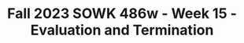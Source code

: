 ---
layout: single_embed_slide
title: "Fall 2023 SOWK 486w - Week 15 - Evaluation and Termination"
presentation_id: MkESjT
canonical_url: /presentations/MkESjT/
slides:
  - slide_name: ../deck-11762-large-0.jpeg
    slide_thumbnail: ../deck-11762-thumb-0.jpeg
    slide_text: >
      <p>Evaluation &amp; Termination The Ending of the Professional Relationship
      Jacob Campbell, PhD LICSW at Heritage University in SOWK 486w for Fall 2023</p>
      
  - slide_name: ../deck-11762-large-1.jpeg
    slide_thumbnail: ../deck-11762-thumb-1.jpeg
    slide_text: >
      <p>Agenda Plan for Week 15 Evaluation The evaluation process Termination Follow up Self-care
      Evaluation &amp; Termination
      Jacob Campbell, Ph.D. LICSW at Heritage University in SOWK 486w for Fall 2023</p>
      
  - slide_name: ../deck-11762-large-2.jpeg
    slide_thumbnail: ../deck-11762-thumb-2.jpeg
    slide_text: >
      <p>Why Perform Evaluations Underlying Rational
      • Increase E ectiveness • Understand client system experiences • Build professional knowledge base
      Evaluation &amp; Termination ff
      Jacob Campbell, Ph.D. LICSW at Heritage University in SOWK 486w for Fall 2023
      (Hepworth et al., 2017)</p>
      
  - slide_name: ../deck-11762-large-3.jpeg
    slide_thumbnail: ../deck-11762-thumb-3.jpeg
    slide_text: >
      <p>External Factors and Obstacles in Evaluation Not Routine
      Clinician Vulnerability
      Time Consuming
      ff
      Evaluation &amp; Termination
      Jacob Campbell, Ph.D. LICSW at Heritage University in SOWK 486w for Fall 2023
      E ort by Agency
      Skills &amp; Training
      (Hepworth et al., 2017)</p>
      
  - slide_name: ../deck-11762-large-4.jpeg
    slide_thumbnail: ../deck-11762-thumb-4.jpeg
    slide_text: >
      <p>External Factors and Obstacles in Evaluation Skills &amp; Training E ort by Agency Not Routine Clinician Vulnerability
      Effort Effects Effectiveness Efficiency
      Time Consuming
      ff
      Evaluation &amp; Termination
      Jacob Campbell, Ph.D. LICSW at Heritage University in SOWK 486w for Fall 2023
      (Hepworth et al., 2017)</p>
      
  - slide_name: ../deck-11762-large-5.jpeg
    slide_thumbnail: ../deck-11762-thumb-5.jpeg
    slide_text: >
      <p>Evaluation Process The Same Planned Change Process De ne problem
      Evaluate methods
      Choose best approach
      Carry out research
      Evaluate results
      fi
      Evaluation &amp; Termination
      Jacob Campbell, Ph.D. LICSW at Heritage University in SOWK 486w for Fall 2023
      (Hepworth et al., 2017)</p>
      
  - slide_name: ../deck-11762-large-6.jpeg
    slide_thumbnail: ../deck-11762-thumb-6.jpeg
    slide_text: >
      <p>Types of Evaluations Used in Social Work
      • Formative Evaluations: assess the adequacy or amount of e ort directed at solving a client systems problem and gathering data during the actual intervention
      • Summarative Evaluations: an evaluation that takes place after completing the planned change process
      • Baseline: is a measure of the frequency, intensity, or duration of a behavior.
      (Hepworth et al., 2017)
      Jacob Campbell, Ph.D. LICSW at Heritage University in SOWK 486w for Fall 2023 ff
      Evaluation &amp; Termination</p>
      
  - slide_name: ../deck-11762-large-7.jpeg
    slide_thumbnail: ../deck-11762-thumb-7.jpeg
    slide_text: >
      <p>Terms Associated with Evaluations
      Reliability Validity the extent to which you are measuring what you think you are measuring
      Evaluation &amp; Termination
      Jacob Campbell, Ph.D. LICSW at Heritage University in SOWK 486w for Fall 2023
      is the extent to which an instrument measures the same phenomenon in the same way each time the measure is used. Reliable instruments produce consistent results over time
      (Hepworth et al., 2017)</p>
      
  - slide_name: ../deck-11762-large-8.jpeg
    slide_thumbnail: ../deck-11762-thumb-8.jpeg
    slide_text: >
      <p>Terms Associated with Evaluations Face validity professional judgment about whether the measure actually measure what it is supposed to
      Predictive validity when it can be used to predict future events
      Validity the extent to which you are measuring what you think you are measuring
      Evaluation &amp; Termination
      Concurrent validity exists when scores on one instrument correlate well with scores on another instrument that is already considered valid
      Jacob Campbell, Ph.D. LICSW at Heritage University in SOWK 486w for Fall 2023
      Reliability is the extent to which an instrument measures the same phenomenon in the same way each time the measure is used. Reliable instruments produce consistent results over time
      (Hepworth et al., 2017)</p>
      
  - slide_name: ../deck-11762-large-9.jpeg
    slide_thumbnail: ../deck-11762-thumb-9.jpeg
    slide_text: >
      <p>Terms Associated with Evaluations
      Data
      Gathering Methodscommonly used methods include surveys, scores of instruments, interviews with signi cant others, collected data, surveys or interviews, self reports, products which is achievement of a speci c task or change in behavior, or observational measures these rely on others to observe a change in the clients behavior
      Face validity Predictive validity Concurrent validity
      Validity the extent to which you are measuring what you think you are measuring
      is the ability of a set of results in one situation to t another circumstance or instance
      Reliability Independent Variable is the factor we think is responsible for causing certain behaviors, reactions or events
      Dependent Variable is the outcome or end product of the helping process
      Jacob Campbell, Ph.D. LICSW at Heritage University in SOWK 486w for Fall 2023 fi
      fi
      fi
      Evaluation &amp; Termination
      Generalizability
      is the extent to which an instrument measures the same phenomenon in the same way each time the measure is used. Reliable instruments produce consistent results over time
      (Hepworth et al., 2017)</p>
      
  - slide_name: ../deck-11762-large-10.jpeg
    slide_thumbnail: ../deck-11762-thumb-10.jpeg
    slide_text: >
      <p>Single Subject Design A research design with one participant that uses repeated measures before, during, and after treatment to assess the e ectiveness of an intervention.
      5
      A
      B
      3.75
      2.5
      1.25
      0 Week 1 Week 2 Week 3 Week 4 Week 5 Week 6 Week 7 Weei 8 Week 9 Week 10
      ff
      Evaluation &amp; Termination
      Jacob Campbell, Ph.D. LICSW at Heritage University in SOWK 486w for Fall 2023
      (Hepworth et al., 2022)</p>
      
  - slide_name: ../deck-11762-large-11.jpeg
    slide_thumbnail: ../deck-11762-thumb-11.jpeg
    slide_text: >
      <p>Other Single System Designs • Goal Attainment Scaling • Task achievement scaling • Client satisfaction • Target problem scaling
      Evaluation &amp; Termination
      Jacob Campbell, Ph.D. LICSW at Heritage University in SOWK 486w for Fall 2023
      (Hepworth et al., 2017)</p>
      
  - slide_name: ../deck-11762-large-12.jpeg
    slide_thumbnail: ../deck-11762-thumb-12.jpeg
    slide_text: >
      <p>Semester Self-Evaluation • What are some of the things that you have learned this semester? • How has it changed your way of thinking about the work that you will do in the future?
      • How do you feel you performed this semester, and why? • What would you do di erently if you had a chance to do this all over again?
      Jacob Campbell, Ph.D. LICSW at Heritage University in SOWK 486w for Fall 2023 ff
      Evaluation &amp; Termination</p>
      
  - slide_name: ../deck-11762-large-13.jpeg
    slide_thumbnail: ../deck-11762-thumb-13.jpeg
    slide_text: >
      <p>Evaluation Designs for Programs • Needs Assessment • Evaluability Assessment • Process Analysis • Program Outcome Analysis • Continuous Quality Assurance Evaluations • Program Monitoring Evaluation &amp; Termination
      Jacob Campbell, Ph.D. LICSW at Heritage University in SOWK 486w for Fall 2023
      (Hepworth et al., 2017)</p>
      
  - slide_name: ../deck-11762-large-14.jpeg
    slide_thumbnail: ../deck-11762-thumb-14.jpeg
    slide_text: >
      <p>Example of Program Evaluation
      Participatory Evaluation and Expert Review for Classrooms Serving Students with EBD
      (PEER-EBD)
      Research Based Evaluation &amp; Termination
      Expert Review
      Observation Interviews Reviewing Artifacts
      Jacob Campbell, Ph.D. LICSW at Heritage University in SOWK 486w for Fall 2023
      Individual surveys Facilitated team assessment
      (Tsai, Cheney, Walker, 2013)</p>
      
  - slide_name: ../deck-11762-large-15.jpeg
    slide_thumbnail: ../deck-11762-thumb-15.jpeg
    slide_text: >
      <p>Issues and Problems in Evaluation • Lack of generalizability • Choice of evaluation tools • Ethical considerations • No buy in • Di culty
      ffi
      Evaluation &amp; Termination
      Jacob Campbell, Ph.D. LICSW at Heritage University in SOWK 486w for Fall 2023
      (Hepworth et al., 2017)</p>
      
  - slide_name: ../deck-11762-large-16.jpeg
    slide_thumbnail: ../deck-11762-thumb-16.jpeg
    slide_text: >
      <p>Task of Termination What Needs to Happen Before you Finish Decide when Evaluate achievement Maintain and continuing objectives
      Resolving emotional reactions
      Make appropriate referrals
      Evaluation &amp; Termination
      Jacob Campbell, Ph.D. LICSW at Heritage University in SOWK 486w for Fall 2023
      (Hepworth et al., 2017)</p>
      
  - slide_name: ../deck-11762-large-17.jpeg
    slide_thumbnail: ../deck-11762-thumb-17.jpeg
    slide_text: >
      <p>Reactions to Termination What Factors A ect Client and Clinician
      Decreased Intensity
      Time Contact
      Increased Intensity
      Problem Focus Outside Supports Level of intervention Emotional Content Type of Group Jacob Campbell, Ph.D. LICSW at Heritage University in SOWK 486w for Fall 2023 ff
      Evaluation &amp; Termination
      (Hepworth et al., 2017)</p>
      
  - slide_name: ../deck-11762-large-18.jpeg
    slide_thumbnail: ../deck-11762-thumb-18.jpeg
    slide_text: >
      <p>Stabilization of Change What We Should Be Doing
      • Relevant and appropriate situations • Build con dence • Using multiple situations and settings • Naturally occurring consequences • Use of follow up • Reducing setbacks in other environments • Teaching problem solving process Evaluation &amp; Termination fi
      Jacob Campbell, Ph.D. LICSW at Heritage University in SOWK 486w for Fall 2023
      (Hepworth et al., 2017)</p>
      
  - slide_name: ../deck-11762-large-19.jpeg
    slide_thumbnail: ../deck-11762-thumb-19.jpeg
    slide_text: >
      <p>The Professional Resilience Paradigm • Value verses devalue your professional self • Have positive contacts with colleagues and peers • Take that break • Pace yourself • Achieve validation • Use the power of professional networking Evaluation &amp; Termination
      Jacob Campbell, Ph.D. LICSW at Heritage University in SOWK 486w for Fall 2023
      (Fink-Samnick, 2009)</p>
      
  - slide_name: ../deck-11762-large-20.jpeg
    slide_thumbnail: ../deck-11762-thumb-20.jpeg
    slide_text: >
      <p>The Professional Resilience Paradigm • Present with a presence • Laugh at least once a day • Stop to take that long deep breath • Develop a grounding list • Stop and take 10 • Take control and shift activities Evaluation &amp; Termination
      Jacob Campbell, Ph.D. LICSW at Heritage University in SOWK 486w for Fall 2023
      (Fink-Samnick, 2009)</p>
      
  - slide_name: ../deck-11762-large-21.jpeg
    slide_thumbnail: ../deck-11762-thumb-21.jpeg
    slide_text: >
      <p>The Professional Resilience Paradigm • Use creative visualization • De-connect to Re-connect • Release frustration with a silent meow • Exercise • Turn o your professional switch • Think of te on Jacob Campbell, Ph.D. LICSW at Heritage University in SOWK 486w for Fall 2023 fl
      ff
      Evaluation &amp; Termination
      (Fink-Samnick, 2009)</p>
      
  - slide_name: ../deck-11762-large-22.jpeg
    slide_thumbnail: ../deck-11762-thumb-22.jpeg
    slide_text: >
      <p>The Professional Resilience Paradigm • Revision honestly and regularly • Share professional resilience with health and human services professionals everywhere
      Evaluation &amp; Termination
      Jacob Campbell, Ph.D. LICSW at Heritage University in SOWK 486w for Fall 2023
      (Fink-Samnick, 2009)</p>
      
---